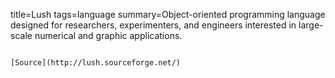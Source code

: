 title=Lush
tags=language
summary=Object-oriented programming language designed for researchers, experimenters, and engineers interested in large-scale numerical and graphic applications.
~~~~~~

[Source](http://lush.sourceforge.net/)

